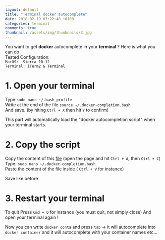 ```yaml
---
layout: default
title: "Terminal docker autocomplete"
date: 2018-02-19 03:22:48 +0100
categories: terminal
comments: true
thumbnail: /assets/img/thumbnails/3.jpg
---
```


You want to get **docker** autocomplete in your **terminal** ? Here is what you can do  
Tested Configuration:  
`MacOS:  Sierra 10.12`  
`Terminal: iTerm2 & Terminal`

# 1. Open your terminal

Type `sudo nano ~/.bash_profile`  
Write at the end of the file
`source ~/.docker-completion.bash`  
And save. (by hiting `Ctrl + X` then hit `Y` to confirm)

This part will automatically load the "docker autocompletion script" when your terminal starts.

# 2. Copy the script

Copy the content of this [file][gist] (open the page and hit `Ctrl + A`, then `Ctrl + C`)  
Type: `sudo nano ~/.docker-completion.bash`  
Paste the content of the file inside ( `Ctrl + V` for instance)

Save like before

# 3. Restart your terminal

To quit Press `Cmd + Q` for instance (you must quit, not simply close)
And open your terminal again !

Now you can write `docker conta` and press `tab` -> it will autocomplete into `docker container` and it will autocomplete with your container names etc...

[gist]: https://gist.githubusercontent.com/guillim/632b4d13ef2a7954474dd7098e206b0b/raw/c139ed9fc9d3654e6dd25b38e288220255a22e8f/docker-completion.bash
